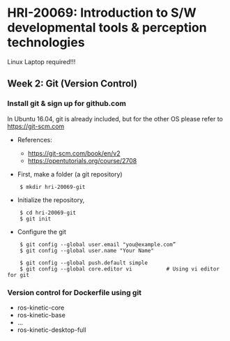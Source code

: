 # HRI-20069: Introduction to S/W developmental tools & perception technologies 

Linux Laptop required!!!

## Week 2: Git (Version Control)

### Install git & sign up for github.com
In Ubuntu 16.04, git is already included, but for the other OS please refer to https://git-scm.com

  * References:
    * https://git-scm.com/book/en/v2
    * https://opentutorials.org/course/2708

  * First, make a folder (a git repository)
```
    $ mkdir hri-20069-git
```

  * Initialize the repository,
```
    $ cd hri-20069-git
    $ git init
```

  * Configure the git
```
    $ git config --global user.email "you@example.com”  
    $ git config --global user.name "Your Name"
    
    $ git config --global push.default simple
    $ git config --global core.editor vi           # Using vi editor for git
```

### Version control for Dockerfile using git
  * ros-kinetic-core
  * ros-kinetic-base
  * ...
  * ros-kinetic-desktop-full
